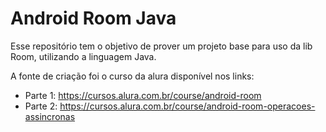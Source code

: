 # Android Room Java
Esse repositório tem o objetivo de prover um projeto base para uso da lib Room, utilizando a linguagem Java.


A fonte de criação foi o curso da alura disponível nos links: 
- Parte 1: https://cursos.alura.com.br/course/android-room
- Parte 2: https://cursos.alura.com.br/course/android-room-operacoes-assincronas

